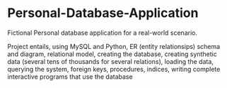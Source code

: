 # Personal-Database-Application
Fictional Personal database application for a real-world scenario. 

Project entails, using MySQL and Python,
ER (entity relationsips) schema and diagram,
relational model,
creating the database,
creating synthetic data (several tens of thousands for several relations),
loading the data,
querying the system,
foreign keys,
procedures,
indices,
writing complete interactive programs that use the database
